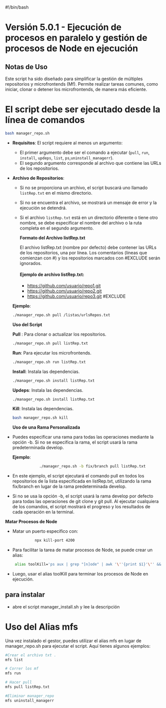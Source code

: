 #!/bin/bash
# Versión 5.0.1 - Ejecución de procesos en paralelo y gestión de procesos de Node en ejecución

## Notas de Uso

Este script ha sido diseñado para simplificar la gestión de múltiples repositorios y microfrontends (Mf). Permite realizar tareas comunes, como iniciar, clonar o detener los microfrontends, de manera más eficiente.
# El script debe ser ejecutado desde la línea de comandos
```bash
bash manager_repo.sh
```

- **Requisitos**: El script requiere al menos un argumento:
  - El primer argumento debe ser el comando a ejecutar (`pull`, `run`, `install`, `updeps`, `list`, `ps`,`uninstall_managerr`).
  - El segundo argumento  corresponde al archivo que contiene las URLs de los repositorios.

- **Archivo de Repositorios**: 
  - Si no se proporciona un archivo, el script buscará uno llamado `listRep.txt` en el mismo directorio.
  - Si no se encuentra el archivo, se mostrará un mensaje de error y la ejecución se detendrá.
  - Si el archivo `listRep.txt` está en un directorio diferente o tiene otro nombre, se debe especificar el nombre del archivo o la ruta completa en el segundo argumento.
  
    **Formato del Archivo listRep.txt**
    
    El archivo listRep.txt (nombre por defecto) debe contener las URLs de los repositorios, una por línea. Los comentarios (líneas que comienzan con #) y los repositorios marcados con #EXCLUDE serán ignorados.

    ####  Ejemplo de archivo listRep.txt:
    - https://github.com/usuario/repo1.git
    - https://github.com/usuario/repo2.git
    - https://github.com/usuario/repo3.git #EXCLUDE
  

  **Ejemplo**: 
  ```bash
  ./manager_repo.sh pull /listas/urlsRepos.txt
  ```
  **Uso del Script**
      
  **Pull**
     : Para clonar o actualizar los repositorios.
     ```bash
     ./manager_repo.sh pull listRep.txt
     ```
    **Run**: Para ejecutar los microfrontends.
     ```bash
     ./manager_repo.sh run listRep.txt
     ```
    **Install**: Instala las dependencias.
     ```bash
     ./manager_repo.sh install listRep.txt
     ```
    **Updeps**: Instala las dependencias.
     ```bash
     ./manager_repo.sh install listRep.txt
     ```
  
    **Kill**: Instala las dependencias.
     ```bash
    bash manager_repo.sh kill
     ```

  

  **Uso de una Rama Personalizada**
-   Puedes especificar una rama para todas las operaciones mediante la opción -b. Si no se      especifica la rama, el script usará la rama predeterminada develop.

    **Ejemplo**: 

    ```bash
                ./manager_repo.sh -b fix/branch pull listRep.txt
     ```
- En este ejemplo, el script ejecutará el comando pull en todos los repositorios de la lista especificada en listRep.txt, utilizando la rama fix/branch en lugar de la rama predeterminada develop.

- Si no se usa la opción -b, el script usará la rama develop por defecto para todas las operaciones de git clone y git pull. Al ejecutar cualquiera de los comandos, el script mostrará el progreso y los resultados de cada operación en la terminal.

**Matar Procesos de Node**
- Matar un puerto específico con:

     ```bash
               npx kill-port 4200
     ```
- Para facilitar la tarea de matar procesos de Node, se puede crear un alias:

  ```bash
   alias toolKill='ps aux | grep "[n]ode" | awk '\''{print $1}'\'' && kill $(ps aux | grep "[n]ode" | awk '\''{print $1}'\'')'
  ```
- Luego, usar   el alias toolKill para terminar los procesos de Node en ejecución.

## para instalar 
- abre el script manager_install.sh  y lee la descripción 
# Uso del Alias mfs
Una vez instalado el gestor, puedes utilizar el alias mfs en lugar de manager_repo.sh para ejecutar el script. Aquí tienes algunos ejemplos:
```  bash 
#Crear el archivo txt .
mfs list
```
```  bash 
# Correr los mf
mfs run 
```
```  bash 
# Hacer pull 
mfs pull listRep.txt
```
```  bash 
#Eliminar manager_repo
mfs uninstall_managerr 

```
